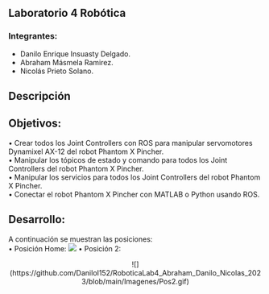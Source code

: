## Laboratorio 4 Robótica
### Integrantes: 
- Danilo Enrique Insuasty Delgado.
- Abraham Másmela Ramirez.
- Nicolás Prieto Solano.
## Descripción

## Objetivos:
• Crear todos los Joint Controllers con ROS para manipular servomotores Dynamixel AX-12 del robot Phantom X Pincher. <br>
• Manipular los tópicos de estado y comando para todos los Joint Controllers del robot Phantom X Pincher. <br>
• Manipular los servicios para todos los Joint Controllers del robot Phantom X Pincher. <br>
• Conectar el robot Phantom X Pincher con MATLAB o Python usando ROS. <br>

## Desarrollo:



A continuación se muestran las posiciones:<br>
• Posición Home:
![](https://github.com/DaniloI152/RoboticaLab4_Abraham_Danilo_Nicolas_2023/blob/main/Imagenes/PosHome.gif)
• Posición 2:
<p style = 'text-align:center;' align="center">
  ![](https://github.com/DaniloI152/RoboticaLab4_Abraham_Danilo_Nicolas_2023/blob/main/Imagenes/Pos2.gif)
</p>
